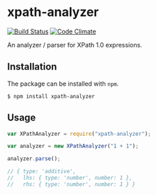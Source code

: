 # xpath-analyzer

[![Build Status](https://travis-ci.org/badeball/xpath-analyzer.svg?branch=master)](https://travis-ci.org/badeball/xpath-analyzer)
[![Code Climate](https://codeclimate.com/github/badeball/xpath-analyzer/badges/gpa.svg)](https://codeclimate.com/github/badeball/xpath-analyzer)

An analyzer / parser for XPath 1.0 expressions.

## Installation

The package can be installed with `npm`.

```
$ npm install xpath-analyzer
```

## Usage

```javascript
var XPathAnalyzer = require("xpath-analyzer");

var analyzer = new XPathAnalyzer("1 + 1");

analyzer.parse();

// { type: 'additive',
//   lhs: { type: 'number', number: 1 },
//   rhs: { type: 'number', number: 1 } }
```
